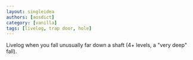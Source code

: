 ```yaml
---
layout: singleidea
authors: [aosdict]
category: [vanilla]
tags: [livelog, trap door, hole]
---
```

Livelog when you fall unusually far down a shaft (4+ levels, a "very deep" fall).
